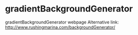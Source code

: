 # gradientBackgroundGenerator
gradientBackgroundGenerator webpage
Alternative link: 
http://www.rushingmarina.com/backgroundGenerator/
